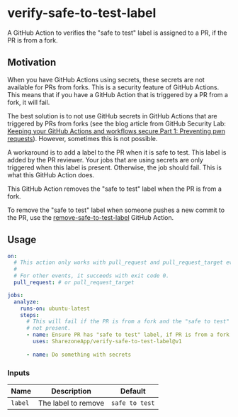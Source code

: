 # verify-safe-to-test-label

A GitHub Action to verifies the "safe to test" label is assigned to a PR, if the
PR is from a fork.

## Motivation

When you have GitHub Actions using secrets, these secrets are not available for
PRs from forks. This is a security feature of GitHub Actions. This means that if
you have a GitHub Action that is triggered by a PR from a fork, it will fail.

The best solution is to not use GitHub secrets in GitHub Actions that are
triggered by PRs from forks (see the blog article from GitHub Security Lab:
[Keeping your GitHub Actions and workflows secure Part 1: Preventing pwn
requests](https://securitylab.github.com/research/github-actions-preventing-pwn-requests/)).
However, sometimes this is not possible.

A workaround is to add a label to the PR when it is safe to test. This label is
added by the PR reviewer. Your jobs that are using secrets are only triggered
when this label is present. Otherwise, the job should fail. This is what this
GitHub Action does.

This GitHub Action removes the "safe to test" label when the PR is from a fork.

To remove the "safe to test" label when someone pushes a new commit to the PR,
use the
[remove-safe-to-test-label](https://github.com/SharezoneApp/verify-safe-to-test-label)
GitHub Action.

## Usage

```yaml
on:
  # This action only works with pull_request and pull_request_target events.
  # 
  # For other events, it succeeds with exit code 0.
  pull_request: # or pull_request_target

jobs:
  analyze:
    runs-on: ubuntu-latest
    steps:
      # This will fail if the PR is from a fork and the "safe to test" label is
      # not present.
      - name: Ensure PR has "safe to test" label, if PR is from a fork
        uses: SharezoneApp/verify-safe-to-test-label@v1
      
      - name: Do something with secrets
```

### Inputs

| Name | Description | Default |
| ---- | ----------- | ------- |
| `label` | The label to remove | `safe to test` |
